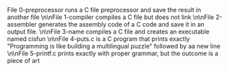 File 0-preprocessor runs a C file preprocessor and save the result in another file
\n\nFile 1-compiler compiles a C file but does not  link
\n\nFile 2-assembler generates the assembly code of a C code and save it in an output file.
\n\nFile 3-name compiles a C file and creates an executable named cisfun
\n\nFile 4-puts.c is a C program that prints exactly "Programming is like building a multilingual puzzle" followed by aa new line
\n\nFile 5-printf.c prints exactly with proper grammar, but the outcome is a piece of art

